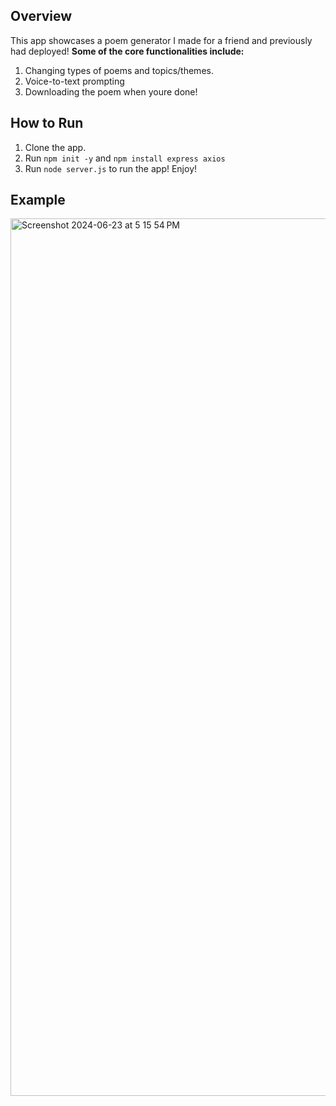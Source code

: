 ## Overview
This app showcases a poem generator I made for a friend and previously had deployed! 
**Some of the core functionalities include:**
1. Changing types of poems and topics/themes.
2. Voice-to-text prompting
3. Downloading the poem when youre done!
   
## How to Run 
1. Clone the app.
2. Run `npm init -y` and `npm install express axios`
3. Run `node server.js` to run the app! Enjoy!


## Example
<img width="1404" alt="Screenshot 2024-06-23 at 5 15 54 PM" src="https://github.com/pradyunkumar/cohere-app/assets/43504266/48e5b2c9-3a4a-48cb-aa0c-4e70118b7e14">


